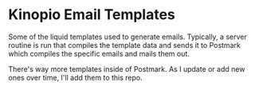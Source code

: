 # Kinopio Email Templates

Some of the liquid templates used to generate emails. Typically, a server routine is run that compiles the template data and sends it to Postmark which compiles the specific emails and mails them out.

There's way more templates inside of Postmark. As I update or add new ones over time, I'll add them to this repo.